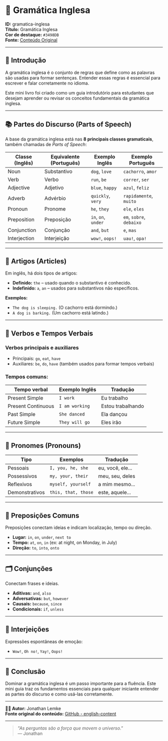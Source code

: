 # 📘 Gramática Inglesa

**ID:** gramatica-inglesa  
**Título:** Gramática Inglesa  
**Cor de destaque:** `#3498DB`  
**Fonte:** [Conteúdo Original](https://raw.githubusercontent.com/JonathanLemke/english-content/main/grammar.md)

---

## 📖 Introdução

A gramática inglesa é o conjunto de regras que define como as palavras são usadas para formar sentenças. Entender essas regras é essencial para escrever e falar corretamente no idioma.

Este mini livro foi criado como um guia introdutório para estudantes que desejam aprender ou revisar os conceitos fundamentais da gramática inglesa.

---

## 📚 Partes do Discurso (Parts of Speech)

A base da gramática inglesa está nas **8 principais classes gramaticais**, também chamadas de _Parts of Speech_:

| Classe (Inglês)   | Equivalente (Português) | Exemplo Inglês    | Exemplo Português |
|-------------------|--------------------------|--------------------|--------------------|
| Noun              | Substantivo              | `dog`, `love`      | `cachorro`, `amor` |
| Verb              | Verbo                    | `run`, `be`        | `correr`, `ser`    |
| Adjective         | Adjetivo                 | `blue`, `happy`    | `azul`, `feliz`    |
| Adverb            | Advérbio                 | `quickly`, `very`  | `rapidamente`, `muito` |
| Pronoun           | Pronome                  | `he`, `they`       | `ele`, `eles`      |
| Preposition       | Preposição               | `in`, `on`, `under`| `em`, `sobre`, `debaixo` |
| Conjunction       | Conjunção                | `and`, `but`       | `e`, `mas`         |
| Interjection      | Interjeição              | `wow!`, `oops!`    | `uau!`, `opa!`     |

---

## 🧩 Artigos (Articles)

Em inglês, há dois tipos de artigos:

- **Definido:** `the` – usado quando o substantivo é conhecido.
- **Indefinido:** `a`, `an` – usados para substantivos não específicos.

**Exemplos:**

- `The dog is sleeping.` (O cachorro está dormindo.)
- `A dog is barking.` (Um cachorro está latindo.)

---

## 🔄 Verbos e Tempos Verbais

### Verbos principais e auxiliares

- Principais: `go`, `eat`, `have`
- Auxiliares: `be`, `do`, `have` (também usados para formar tempos verbais)

### Tempos comuns:

| Tempo verbal     | Exemplo Inglês       | Tradução             |
|------------------|----------------------|----------------------|
| Present Simple   | `I work`             | Eu trabalho          |
| Present Continuous | `I am working`     | Estou trabalhando    |
| Past Simple      | `She danced`         | Ela dançou           |
| Future Simple    | `They will go`       | Eles irão            |

---

## 🎯 Pronomes (Pronouns)

| Tipo              | Exemplos              | Tradução         |
|-------------------|------------------------|------------------|
| Pessoais          | `I, you, he, she`      | eu, você, ele... |
| Possessivos       | `my, your, their`      | meu, seu, deles  |
| Reflexivos        | `myself, yourself`     | a mim mesmo...   |
| Demonstrativos    | `this, that, those`    | este, aquele...  |

---

## 📌 Preposições Comuns

Preposições conectam ideias e indicam localização, tempo ou direção.

- **Lugar:** `in`, `on`, `under`, `next to`
- **Tempo:** `at`, `on`, `in` (ex: at night, on Monday, in July)
- **Direção:** `to`, `into`, `onto`

---

## 🗂️ Conjunções

Conectam frases e ideias.

- **Aditivas:** `and`, `also`
- **Adversativas:** `but`, `however`
- **Causais:** `because`, `since`
- **Condicionais:** `if`, `unless`

---

## 🎉 Interjeições

Expressões espontâneas de emoção:

- `Wow!`, `Oh no!`, `Yay!`, `Oops!`

---

## 📘 Conclusão

Dominar a gramática inglesa é um passo importante para a fluência. Este mini guia traz os fundamentos essenciais para qualquer iniciante entender as partes do discurso e como usá-las corretamente.

---

**👨‍💻 Autor:** Jonathan Lemke  
**Fonte original do conteúdo:** [GitHub - english-content](https://github.com/JonathanLemke/english-content)

---

> _"As perguntas são a força que movem o universo."_  
> — Jonathan

